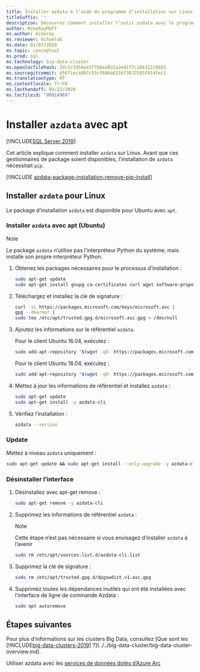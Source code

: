 ```yaml
---
title: Installer azdata à l’aide du programme d’installation sur Linux
titleSuffix: ''
description: Découvrez comment installer l’outil azdata avec le programme d’installation (Linux).
author: MikeRayMSFT
ms.author: mikeray
ms.reviewer: mihaelab
ms.date: 01/07/2020
ms.topic: conceptual
ms.prod: sql
ms.technology: big-data-cluster
ms.openlocfilehash: 2dc1c3d58ee5f7b6ea032a2e41f7c18431229881
ms.sourcegitcommit: d56f1eca807c55cf606a6316f3872585f014fec1
ms.translationtype: HT
ms.contentlocale: fr-FR
ms.lasthandoff: 09/22/2020
ms.locfileid: "90914969"
---
```

# <a name="install-azdata-with-apt"></a>Installer `azdata` avec apt

[!INCLUDE[SQL Server 2019](../../includes/applies-to-version/azdata.md)]

Cet article explique comment installer `azdata` sur Linux. Avant que ces gestionnaires de package soient disponibles, l’installation de `azdata` nécessitait `pip`.

[!INCLUDE [azdata-package-installation-remove-pip-install](../../includes/azdata-package-installation-remove-pip-install.md)]

## <a name="install-azdata-for-linux"></a><a id="linux"></a>Installer `azdata` pour Linux

Le package d’installation `azdata` est disponible pour Ubuntu avec `apt`.

### <a name="install-azdata-with-apt-ubuntu"></a><a id="azdata-apt"></a>Installer `azdata` avec apt (Ubuntu)

>[!NOTE]
>Le package `azdata` n’utilise pas l’interpréteur Python du système, mais installe son propre interpréteur Python.

1. Obtenez les packages nécessaires pour le processus d’installation :

    ```bash
    sudo apt-get update
    sudo apt-get install gnupg ca-certificates curl wget software-properties-common apt-transport-https lsb-release -y
    ```

2. Téléchargez et installez la clé de signature :

    ```bash
    curl -sL https://packages.microsoft.com/keys/microsoft.asc |
    gpg --dearmor |
    sudo tee /etc/apt/trusted.gpg.d/microsoft.asc.gpg > /dev/null
    ```

3. Ajoutez les informations sur le référentiel `azdata`.

   Pour le client Ubuntu 16.04, exécutez :
    ```bash
    sudo add-apt-repository "$(wget -qO- https://packages.microsoft.com/config/ubuntu/16.04/prod.list)"
    ```

   Pour le client Ubuntu 18.04, exécutez :
    ```bash
    sudo add-apt-repository "$(wget -qO- https://packages.microsoft.com/config/ubuntu/18.04/prod.list)"
    ```

4. Mettez à jour les informations de référentiel et installez `azdata` :

    ```bash
    sudo apt-get update
    sudo apt-get install -y azdata-cli
    ```

5. Vérifiez l’installation :

    ```bash
    azdata --version
    ```

### <a name="update"></a>Update

Mettez à niveau `azdata` uniquement :

```bash
sudo apt-get update && sudo apt-get install --only-upgrade -y azdata-cli
```

### <a name="uninstall"></a>Désinstaller l’interface

1. Désinstallez avec apt-get remove :

    ```bash
    sudo apt-get remove -y azdata-cli
    ```

2. Supprimez les informations de référentiel `azdata` :

    >[!NOTE]
    >Cette étape n’est pas nécessaire si vous envisagez d’installer `azdata` à l’avenir

    ```bash
    sudo rm /etc/apt/sources.list.d/azdata-cli.list
    ```

3. Supprimez la clé de signature :

    ```bash
    sudo rm /etc/apt/trusted.gpg.d/dpgswdist.v1.asc.gpg
    ```

4. Supprimez toutes les dépendances inutiles qui ont été installées avec l’interface de ligne de commande Azdata :

    ```bash
    sudo apt autoremove
    ```

## <a name="next-steps"></a>Étapes suivantes

Pour plus d’informations sur les clusters Big Data, consultez [Que sont les [!INCLUDE[big-data-clusters-2019](../../includes/ssbigdataclusters-ver15.md)] ?](../../big-data-cluster/big-data-cluster-overview.md).

Utiliser azdata avec les [services de données dotés d’Azure Arc](/azure/azure-arc/data/)